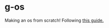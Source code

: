 # g-os
Making an os from scratch!
Following [this guide.](https://github.com/cfenollosa/os-tutorial)